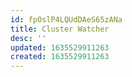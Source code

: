 ```yaml
---
id: fpOslP4LQUdDAeS65zANa
title: Cluster Watcher
desc: ''
updated: 1635529911263
created: 1635529911263
---
```


